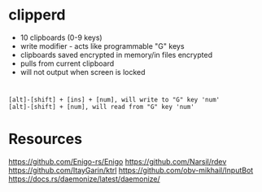 # clipperd

- 10 clipboards (0-9 keys)
- write modifier - acts like programmable "G" keys
- clipboards saved encrypted in memory/in files encrypted
- pulls from current clipboard
- will not output when screen is locked

#
    [alt]-[shift] + [ins] + [num], will write to "G" key 'num'
    [alt]-[shift] + [num], will read from "G" key 'num'


# Resources
https://github.com/Enigo-rs/Enigo
https://github.com/Narsil/rdev
https://github.com/ItayGarin/ktrl
https://github.com/obv-mikhail/InputBot
https://docs.rs/daemonize/latest/daemonize/
